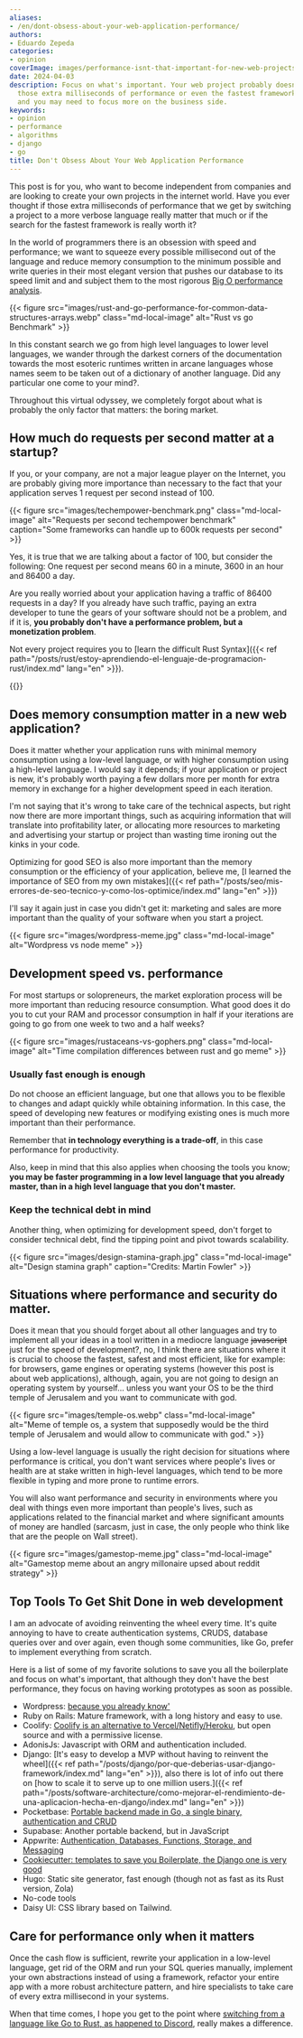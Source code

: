 ```yaml
---
aliases:
- /en/dont-obsess-about-your-web-application-performance/
authors:
- Eduardo Zepeda
categories:
- opinion
coverImage: images/performance-isnt-that-important-for-new-web-projects.jpg
date: 2024-04-03
description: Focus on what's important. Your web project probably doesn't require
  those extra milliseconds of performance or even the fastest framework out there
  and you may need to focus more on the business side.
keywords:
- opinion
- performance
- algorithms
- django
- go
title: Don't Obsess About Your Web Application Performance
---
```


This post is for you, who want to become independent from companies and are looking to create your own projects in the internet world. Have you ever thought if those extra milliseconds of performance that we get by switching a project to a more verbose language really matter that much or if the search for the fastest framework is really worth it?

In the world of programmers there is an obsession with speed and performance; we want to squeeze every possible millisecond out of the language and reduce memory consumption to the minimum possible and write queries in their most elegant version that pushes our database to its speed limit and and subject them to the most rigorous [Big O performance analysis](/en/linux/the-big-o-notation/).

{{< figure src="images/rust-and-go-performance-for-common-data-structures-arrays.webp" class="md-local-image" alt="Rust vs go Benchmark" >}}

In this constant search we go from high level languages to lower level languages, we wander through the darkest corners of the documentation towards the most esoteric runtimes written in arcane languages whose names seem to be taken out of a dictionary of another language. Did any particular one come to your mind?. 

Throughout this virtual odyssey, we completely forgot about what is probably the only factor that matters: the boring market.

## How much do requests per second matter at a startup?

If you, or your company, are not a major league player on the Internet, you are probably giving more importance than necessary to the fact that your application serves 1 request per second instead of 100. 

{{< figure src="images/techempower-benchmark.png" class="md-local-image" alt="Requests per second techempower benchmark" caption="Some frameworks can handle up to 600k requests per second" >}}

Yes, it is true that we are talking about a factor of 100, but consider the following:
One request per second means 60 in a minute, 3600 in an hour and 86400 a day. 

Are you really worried about your application having a traffic of 86400 requests in a day? If you already have such traffic, paying an extra developer to tune the gears of your software should not be a problem, and if it is, **you probably don't have a performance problem, but a monetization problem**.

Not every project requires you to [learn the difficult Rust Syntax]({{< ref path="/posts/rust/estoy-aprendiendo-el-lenguaje-de-programacion-rust/index.md" lang="en" >}}).

{{<ad>}}

## Does memory consumption matter in a new web application?

Does it matter whether your application runs with minimal memory consumption using a low-level language, or with higher consumption using a high-level language. I would say it depends; if your application or project is new, it's probably worth paying a few dollars more per month for extra memory in exchange for a higher development speed in each iteration. 

I'm not saying that it's wrong to take care of the technical aspects, but right now there are more important things, such as acquiring information that will translate into profitability later, or allocating more resources to marketing and advertising your startup or project than wasting time ironing out the kinks in your code. 

Optimizing for good SEO is also more important than the memory consumption or the efficiency of your application, believe me, [I learned the importance of SEO from my own mistakes]({{< ref path="/posts/seo/mis-errores-de-seo-tecnico-y-como-los-optimice/index.md" lang="en" >}})

I'll say it again just in case you didn't get it: marketing and sales are more important than the quality of your software when you start a project.

{{< figure src="images/wordpress-meme.jpg" class="md-local-image" alt="Wordpress vs node meme" >}}

## Development speed vs. performance

For most startups or solopreneurs, the market exploration process will be more important than reducing resource consumption. What good does it do you to cut your RAM and processor consumption in half if your iterations are going to go from one week to two and a half weeks?

{{< figure src="images/rustaceans-vs-gophers.png" class="md-local-image" alt="Time compilation differences between rust and go meme" >}}

### Usually fast enough is enough

Do not choose an efficient language, but one that allows you to be flexible to changes and adapt quickly while obtaining information. In this case, the speed of developing new features or modifying existing ones is much more important than their performance.

Remember that **in technology everything is a trade-off**, in this case performance for productivity.

Also, keep in mind that this also applies when choosing the tools you know; **you may be faster programming in a low level language that you already master, than in a high level language that you don't master.**

### Keep the technical debt in mind

Another thing, when optimizing for development speed, don't forget to consider technical debt, find the tipping point and pivot towards scalability.

{{< figure src="images/design-stamina-graph.jpg" class="md-local-image" alt="Design stamina graph" caption="Credits: Martin Fowler" >}}

## Situations where performance and security do matter.

Does it mean that you should forget about all other languages and try to implement all your ideas in a tool written in a mediocre language ~~javascript~~ just for the speed of development?, no, I think there are situations where it is crucial to choose the fastest, safest and most efficient, like for example: for browsers, game engines or operating systems (however this post is about web applications), although, again, you are not going to design an operating system by yourself... unless you want your OS to be the third temple of Jerusalem and you want to communicate with god.

{{< figure src="images/temple-os.webp" class="md-local-image" alt="Meme of temple os, a system that supposedly would be the third temple of Jerusalem and would allow to communicate with god." >}}

Using a low-level language is usually the right decision for situations where performance is critical, you don't want services where people's lives or health are at stake written in high-level languages, which tend to be more flexible in typing and more prone to runtime errors.

You will also want performance and security in environments where you deal with things even more important than people's lives, such as applications related to the financial market and where significant amounts of money are handled (sarcasm, just in case, the only people who think like that are the people on Wall street).

{{< figure src="images/gamestop-meme.jpg" class="md-local-image" alt="Gamestop meme about an angry millonaire upsed about reddit strategy" >}}

## Top Tools To Get Shit Done in web development

I am an advocate of avoiding reinventing the wheel every time. It's quite annoying to have to create authentication systems, CRUDS, database queries over and over again, even though some communities, like Go, prefer to implement everything from scratch.

Here is a list of some of my favorite solutions to save you all the boilerplate and focus on what's important, that although they don't have the best performance, they focus on having working prototypes as soon as possible.

- Wordpress: [because you already know'](/en/opinion/to-program-a-blog-or-to-use-wordpress/)
- Ruby on Rails: Mature framework, with a long history and easy to use.
- Coolify: [Coolify is an alternative to Vercel/Netifly/Heroku](https://coolify.io/#?), but open source and with a permissive license.
- AdonisJs: Javascript with ORM and authentication included.
- Django: [It's easy to develop a MVP without having to reinvent the wheel]({{< ref path="/posts/django/por-que-deberias-usar-django-framework/index.md" lang="en" >}}), also there is lot of info out there on [how to scale it to serve up to one million users.]({{< ref path="/posts/software-architecture/como-mejorar-el-rendimiento-de-una-aplicacion-hecha-en-django/index.md" lang="en" >}})
- Pocketbase: [Portable backend made in Go, a single binary, authentication and CRUD](https://pocketbase.io/#?)
- Supabase: Another portable backend, but in JavaScript
- Appwrite: [Authentication, Databases, Functions, Storage, and Messaging](https://appwrite.io/#?)
- [Cookiecutter: templates to save you Boilerplate, the Django one is very good](/en/django/cookiecutter-django-for-configuring-and-deploying-in-django/)
- Hugo: Static site generator, fast enough (though not as fast as its Rust version, Zola)
- No-code tools
- Daisy UI: CSS library based on Tailwind.


## Care for performance only when it matters

Once the cash flow is sufficient, rewrite your application in a low-level language, get rid of the ORM and run your SQL queries manually, implement your own abstractions instead of using a framework, refactor your entire app with a more robust architecture pattern, and hire specialists to take care of every extra millisecond in your systems.

When that time comes, I hope you get to the point where [switching from a language like Go to Rust, as happened to Discord](https://discord.com/blog/why-discord-is-switching-from-go-to-rust), really makes a difference.